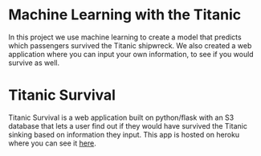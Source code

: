 # Machine Learning with the Titanic
In this project we use machine learning to create a model that predicts which passengers survived the Titanic shipwreck. We also created a web application where you can input your own information, to see if you would survive as well.

# Titanic Survival
Titanic Survival is a web application built on python/flask with an S3 database that lets a user find out if they would have survived the Titanic sinking based on information they input. This app is hosted on heroku where you can see it [here](https://www.google.com).


